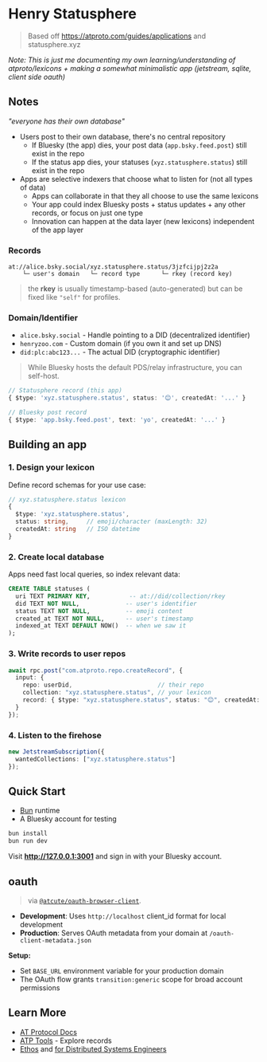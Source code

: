 # Henry Statusphere

> Based off https://atproto.com/guides/applications and statusphere.xyz

*Note: This is just me documenting my own learning/understanding of atproto/lexicons + making a somewhat minimalistic app (jetstream, sqlite, client side oauth)*

## Notes

*"everyone has their own database"*

- Users post to their own database, there's no central repository
  - If Bluesky (the app) dies, your post data (`app.bsky.feed.post`) still exist in the repo
  - If the status app dies, your statuses (`xyz.statusphere.status`) still exist in the repo
- Apps are selective indexers that choose what to listen for (not all types of data)
  - Apps can collaborate in that they all choose to use the same lexicons
  - Your app could index Bluesky posts + status updates + any other records, or focus on just one type
  - Innovation can happen at the data layer (new lexicons) independent of the app layer

### Records

```
at://alice.bsky.social/xyz.statusphere.status/3jzfcijpj2z2a
    └─ user's domain   └─ record type      └─ rkey (record key)
```

> the **rkey** is usually timestamp-based (auto-generated) but can be fixed like `"self"` for profiles.

### Domain/Identifier

- `alice.bsky.social` - Handle pointing to a DID (decentralized identifier)
- `henryzoo.com` - Custom domain (if you own it and set up DNS)
- `did:plc:abc123...` - The actual DID (cryptographic identifier)

> While Bluesky hosts the default PDS/relay infrastructure, you can self-host.

```typescript
// Statusphere record (this app)
{ $type: 'xyz.statusphere.status', status: '😊', createdAt: '...' }

// Bluesky post record  
{ $type: 'app.bsky.feed.post', text: 'yo', createdAt: '...' }
```

## Building an app

### 1. Design your lexicon
Define record schemas for your use case:
```typescript
// xyz.statusphere.status lexicon
{
  $type: 'xyz.statusphere.status',
  status: string,     // emoji/character (maxLength: 32)  
  createdAt: string   // ISO datetime
}
```

### 2. Create local database
Apps need fast local queries, so index relevant data:
```sql
CREATE TABLE statuses (
  uri TEXT PRIMARY KEY,           -- at://did/collection/rkey
  did TEXT NOT NULL,             -- user's identifier  
  status TEXT NOT NULL,          -- emoji content
  created_at TEXT NOT NULL,      -- user's timestamp
  indexed_at TEXT DEFAULT NOW()  -- when we saw it
);
```

### 3. Write records to user repos
```typescript
await rpc.post("com.atproto.repo.createRecord", {
  input: {
    repo: userDid,                        // their repo
    collection: "xyz.statusphere.status", // your lexicon
    record: { $type: "xyz.statusphere.status", status: "😊", createdAt: "..." }
  }
});
```

### 4. Listen to the firehose  
```typescript
new JetstreamSubscription({ 
  wantedCollections: ["xyz.statusphere.status"] 
});
```

## Quick Start

- [Bun](https://bun.sh) runtime
- A Bluesky account for testing

```bash
bun install
bun run dev
```

Visit **http://127.0.0.1:3001** and sign in with your Bluesky account.

## oauth

> via [`@atcute/oauth-browser-client`](https://github.com/mary-ext/atcute/tree/trunk/packages/oauth/browser-client).

- **Development**: Uses `http://localhost` client_id format for local development
- **Production**: Serves OAuth metadata from your domain at `/oauth-client-metadata.json`  

**Setup:**
- Set `BASE_URL` environment variable for your production domain
- The OAuth flow grants `transition:generic` scope for broad account permissions

## Learn More

- [AT Protocol Docs](https://atproto.com)
- [ATP Tools](https://atp.tools) - Explore records
- [Ethos](https://atproto.com/articles/atproto-ethos) and [for Distributed Systems Engineers](https://atproto.com/articles/atproto-for-distsys-engineers)